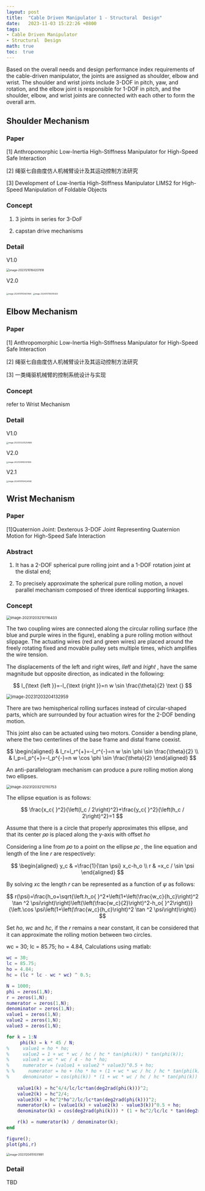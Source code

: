 ```yaml
---
layout: post
title:  "Cable Driven Manipulator 1 - Structural  Design"
date:   2023-11-03 15:22:26 +0800
tags:
- Cable Driven Manipulator
- Structural  Design
math: true
toc:  true
---
```


Based on the overall needs and design performance index requirements of the cable-driven manipulator, the joints are assigned as shoulder, elbow and wrist. The shoulder and wrist joints include 3-DOF in pitch, yaw, and rotation, and the elbow joint is responsible for 1-DOF in pitch, and the shoulder, elbow, and wrist joints are connected with each other to form the overall arm.

## Shoulder Mechanism

### Paper

[1] Anthropomorphic Low-Inertia High-Stiffness Manipulator for High-Speed Safe Interaction

[2] 绳驱七自由度仿人机械臂设计及其运动控制方法研究

[3] Development of Low-Inertia High-Stiffness Manipulator LIMS2 for High-Speed Manipulation of Foldable Objects

### Concept

1. 3 joints in series for 3-DoF

2. capstan drive mechanisms

### Detail

V1.0

<img src="https://cdn.jsdelivr.net/gh/Go2SchooI/blogImg@main/img/image-20231210164207818.png" alt="image-20231210164207818" style="zoom:50%;" />

V2.0

<img src="https://cdn.jsdelivr.net/gh/Go2SchooI/blogImg@main/img/image-20240101164831484.png" alt="image-20240101164831484" style="zoom:33%;" />

<img src="https://cdn.jsdelivr.net/gh/Go2SchooI/blogImg@main/img/image-20240101165016429.png" alt="image-20240101165016429" style="zoom:33%;" />

## Elbow Mechanism

### Paper

[1] Anthropomorphic Low-Inertia High-Stiffness Manipulator for High-Speed Safe Interaction

[2] 绳驱七自由度仿人机械臂设计及其运动控制方法研究

[3] 一类绳驱机械臂的控制系统设计与实现

### Concept

refer to Wrist Mechanism

### Detail

V1.0

<img src="https://cdn.jsdelivr.net/gh/Go2SchooI/blogImg@main/img/image-20231212205254886.png" alt="image-20231212205254886" style="zoom:33%;" />

V2.0

<img src="https://cdn.jsdelivr.net/gh/Go2SchooI/blogImg@main/img/image-20231218165747806.png" alt="image-20231218165747806" style="zoom: 33%;" />

V2.1

<img src="https://cdn.jsdelivr.net/gh/Go2SchooI/blogImg@main/img/image-20240101164524566.png" alt="image-20240101164524566" style="zoom:33%;" />

## Wrist Mechanism

### Paper

[1]Quaternion Joint: Dexterous 3-DOF Joint Representing Quaternion  Motion for High-Speed Safe Interaction

### Abstract

1. It has a 2-DOF spherical pure rolling  joint and a 1-DOF rotation joint at the distal end;

2. To precisely approximate the spherical pure rolling motion, a novel parallel mechanism composed of three identical supporting linkages.

### Concept

<img src="https://cdn.jsdelivr.net/gh/Go2SchooI/blogImg@main/img/image-20231203210116433.png" alt="image-20231203210116433" style="zoom:67%;" />

The two coupling wires are connected along the circular rolling surface (the blue and purple wires in the figure), enabling a pure rolling motion without slippage. The actuating  wires (red and green wires) are placed around the freely  rotating fixed and movable pulley sets multiple times, which  amplifies the wire tension.

The displacements of the left and right wires, 𝑙𝑙𝑒𝑓𝑡 and 𝑙𝑟𝑖𝑔ℎ𝑡 , have the same magnitude but opposite direction, as indicated in the following:

$$
l_{\text {left }}=-l_{\text {right }}=n w \sin \frac{\theta}{2} \text {}
$$

<img src="https://cdn.jsdelivr.net/gh/Go2SchooI/blogImg@main/img/image-20231203204132959.png" alt="image-20231203204132959" style="zoom:80%;" />

There are two hemispherical rolling  surfaces instead of circular-shaped parts, which are surrounded  by four actuation wires for the 2-DOF bending motion.

This joint also can be actuated using two motors. Consider a bending plane, where the two centerlines of the base frame and distal frame coexist.

$$
\begin{aligned}
& l_r=l_r^{+}=-l_r^{-}=n w \sin \phi \sin \frac{\theta}{2} \\
& l_p=l_p^{+}=-l_p^{-}=n w \cos \phi \sin \frac{\theta}{2}
\end{aligned}
$$


An anti-parallelogram mechanism can produce a pure rolling motion along two ellipses.

<img src="https://cdn.jsdelivr.net/gh/Go2SchooI/blogImg@main/img/image-20231203212110753.png" alt="image-20231203212110753" style="zoom:67%;" />

The ellipse equation is as follows:

$$
\frac{x_c{ }^2}{\left(l_c / 2\right)^2}+\frac{y_c{ }^2}{\left(h_c / 2\right)^2}=1
$$

Assume that there is a circle that properly approximates this ellipse, and that its center 𝑝𝑜 is placed along the y-axis with offset *ho*

Considering a line from 𝑝𝑜 to a point on the ellipse 𝑝𝑐 , the line equation and length of the line 𝑟 are respectively:

$$
\begin{aligned}
y_c & =\frac{1}{\tan \psi} x_c-h_o \\
r & =x_c / \sin \psi
\end{aligned}
$$

By solving 𝑥c  the length 𝑟 can be represented as a function of 𝜓 as follows:

$$
r(\psi)=\frac{h_o+\sqrt{\left.h_o{ }^2+\left(1+\left(\frac{w_c}{h_c}\right)^2 \tan ^2 \psi\right)\right)\left(\left(\frac{w_c}{2}\right)^2-h_o{ }^2\right)}}{\left.\cos \psi\left(1+\left(\frac{w_c}{h_c}\right)^2 \tan ^2 \psi\right)\right)}
$$

Set *ho*, *wc* and *hc*, if the 𝑟 remains a near constant, it can be considered that it can approximate the rolling motion between two circles.

wc = 30; lc = 85.75; ho = 4.84, Calculations using matlab:

```matlab
wc = 30;
lc = 85.75;
ho = 4.84;
hc = (lc * lc - wc * wc) ^ 0.5;

N = 1000;
phi = zeros(1,N);
r = zeros(1,N);
numerator = zeros(1,N);
denominator = zeros(1,N);
value1 = zeros(1,N);
value2 = zeros(1,N);
value3 = zeros(1,N);

for k = 1:N
     phi(k) = k * 45 / N;
%     value1 = ho * ho;
%     value2 = 1 + wc * wc / hc / hc * tan(phi(k)) * tan(phi(k));
%     value3 = wc * wc / 4 - ho * ho;
%     numerator = (value1 + value2 * value3)^0.5 + ho;
% %     numerator = ho + (ho * ho + (1 + wc * wc / hc / hc * tan(phi(k)) * tan(phi(k))) * (wc * wc / 4 - ho * ho))^0.5;
%     denominator = cos(phi(k)) * (1 + wc * wc / hc / hc * tan(phi(k)) * tan(phi(k)));
    
    value1(k) = hc^4/4/lc/lc*tan(deg2rad(phi(k)))^2;
    value2(k) = hc^2/4;
    value3(k) = hc^2*ho^2/lc/lc*tan(deg2rad(phi(k)))^2;
    numerator(k) = (value1(k) + value2(k) - value3(k))^0.5 + ho;
    denominator(k) = cos(deg2rad(phi(k))) * (1 + hc^2/lc/lc * tan(deg2rad(phi(k)))^2);

    r(k) = numerator(k) / denominator(k);
end

figure();
plot(phi,r)
```

<img src="https://cdn.jsdelivr.net/gh/Go2SchooI/blogImg@main/img/image-20231204151031891.png" alt="image-20231204151031891" style="zoom:50%;" />





### Detail

TBD



